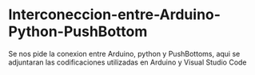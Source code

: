 # Interconeccion-entre-Arduino-Python-PushBottom
Se nos pide la conexion entre Arduino, python y PushBottoms, aqui se adjuntaran las codificaciones utilizadas en Arduino y Visual Studio Code
